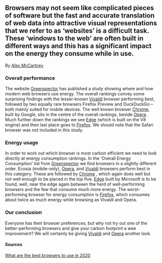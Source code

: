 ## Browsers may not seem like complicated pieces of software but the fast and accurate translation of web data into attractive visual representations that we refer to as ‘websites’ is a difficult task. These ‘windows to the web’ are often built in different ways and this has a significant impact on the energy they consume while in use.

By [Alex McCartney](https://alexmccartney.com)

### Overall performance
The website [Greenspector](https://greenspector.com) has published a study showing where and how modern web browsers use energy. The overall rankings convey some surprising findings with the lesser-known [Vivaldi](https://vivaldi.com/) browser performing best, followed by two equally rare browsers Firefox Preview and DuckDuckGo – both mainly suited for mobile devices. 
The well known browser [Chrome](https://www.google.co.uk/chrome/), built by Google, sits in the centre of the overall rankings, beside [Opera](https://www.opera.com/). Much further down the rankings we see [Edge](https://www.microsoft.com/en-us/edge) (which is built on the V8 engine) and then last place goes to [Firefox](https://www.mozilla.org/en-GB/firefox/new/).
We should note that the Safari browser was not included in this study.

### Energy usage
In order to work out which browser is most carbon efficient we need to look directly at energy consumption rankings. In the ‘Overall Energy Consumption’ list from  [Greenspector](https://greenspector.com/en/what-are-the-best-web-browsers-to-use-in-2020/) we find browsers in a slightly different order. 
Ecosia (mobile-only), [Opera](https://www.opera.com/), and [Vivaldi](https://vivaldi.com/) browsers perform best in this category. These are followed by  [Chrome](https://www.google.co.uk/chrome/) , which again does well but not well enough to be placed in the top five. [Edge](https://www.microsoft.com/en-us/edge) built by Microsoft is to be found, well, near the edge again between the herd of well-performing browsers and the few that consume much more energy. The worst-performing browser for energy consumption is [Firefox](https://www.mozilla.org/en-GB/firefox/new/), which consumes about twice as much energy while browsing as Vivaldi and Opera.

### Our conclusion
Everyone has their browser preferences, but why not try out one of the better-performing browsers and give your carbon footprint a wee improvement? We will certainly be giving [Vivaldi](https://vivaldi.com/) and [Opera](https://www.opera.com/) another look.

#### Sources
[What are the best browsers to use in 2020](https://greenspector.com/en/what-are-the-best-web-browsers-to-use-in-2020/)

